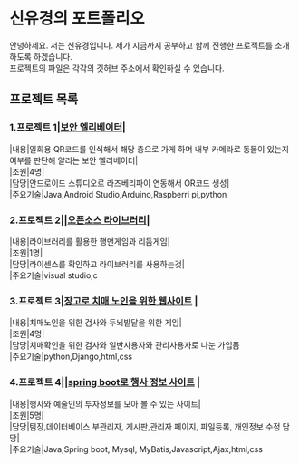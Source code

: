 # 신유경의 포트폴리오  
안녕하세요. 저는 신유경입니다. 제가 지금까지 공부하고 함께 진행한 프로젝트를 소개하도록 하겠습니다.  
프로젝트의 파일은 각각의 깃허브 주소에서 확인하실 수 있습니다.  

## 프로젝트 목록  

### 1.프로젝트 1|[보안 엘리베이터](https://github.com/Shinilwoo/QRapp.git)|  
|내용|일회용 QR코드를 인식해서 해당 층으로 가게 하며 내부 카메라로 동물이 있는지 여부를 판단해 알리는 
보안 엘리베이터|  
|조원|4명|  
|담당|안드로이드 스튜디오로 라즈베리파이 연동해서 OR코드 생성|  
|주요기술|Java,Android Studio,Arduino,Raspberri pi,python
### 2.프로젝트 2||[오픈소스 라이브러리](https://github.com/Shinilwoo/game-test.git)|  
|내용|라이브러리를 활용한 행맨게임과 리듬게임|  
|조원|1명|  
|담당|라이센스를 확인하고 라이브러리를 사용하는것|  
|주요기술|visual studio,c
### 3.프로젝트 3|[장고로 치매 노인을 위한 웹사이트](https://ddunos.github.io/CareFit/) |
|내용|치매노인을 위한 검사와 두뇌발달을 위한 게임|    
|조원|4명|  
|담당|치매확인을 위한 검사와 일반사용자와 관리사용자로 나눈 가입폼    
|주요기술|python,Django,html,css
### 4.프로젝트 4||[spring boot로 행사 정보 사이트](https://github.com/Shinilwoo/KD3_B_Project.git) |  
|내용|행사와 예술인의 투자정보를 모아 볼 수 있는 사이트|    
|조원|5명|  
|담당|팀장,데이터베이스 부관리자, 게시판,관리자 페이지, 파일등록, 개인정보 수정 담당|   
|주요기술|Java,Spring boot, Mysql, MyBatis,Javascript,Ajax,html,css
